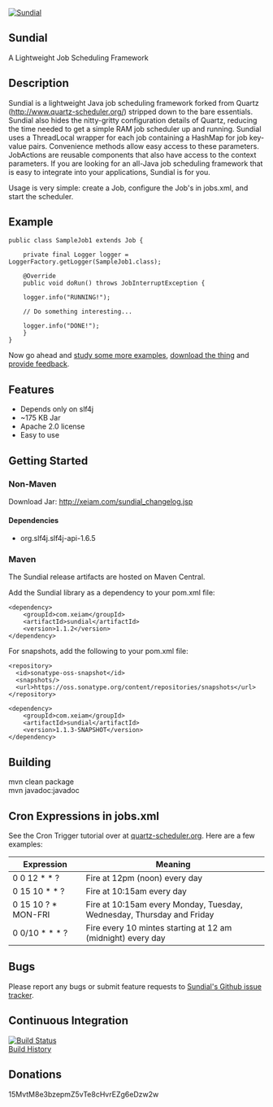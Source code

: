 [![Sundial](http://xeiam.com/images/Sundial_64_64.png)](http://xeiam.com/sundial.jsp)

## Sundial

A Lightweight Job Scheduling Framework

## Description
Sundial is a lightweight Java job scheduling framework forked from
Quartz (http://www.quartz-scheduler.org/) stripped down to the bare essentials. Sundial also hides the 
nitty-gritty configuration details of Quartz, reducing the time
needed to get a simple RAM job scheduler up and running. Sundial
uses a ThreadLocal wrapper for each job containing a HashMap for
job key-value pairs. Convenience methods allow easy access to these
parameters. JobActions are reusable components that also have
access to the context parameters. If you are looking 
for an all-Java job scheduling framework that is easy to integrate
into your applications, Sundial is for you.

Usage is very simple: create a Job, configure the Job's in jobs.xml, and start the scheduler.

## Example

    public class SampleJob1 extends Job {

        private final Logger logger = LoggerFactory.getLogger(SampleJob1.class);

        @Override
        public void doRun() throws JobInterruptException {

        logger.info("RUNNING!");

        // Do something interesting...

        logger.info("DONE!");
        }
    }
    
Now go ahead and [study some more examples](http://xeiam.com/sundial_examplecode.jsp), [download the thing](http://xeiam.com/sundial_changelog.jsp) and [provide feedback](https://github.com/timmolter/Sundial/issues).

## Features
* Depends only on slf4j
* ~175 KB Jar
* Apache 2.0 license
* Easy to use

## Getting Started
### Non-Maven
Download Jar: http://xeiam.com/sundial_changelog.jsp
#### Dependencies
* org.slf4j.slf4j-api-1.6.5

### Maven
The Sundial release artifacts are hosted on Maven Central.

Add the Sundial library as a dependency to your pom.xml file:

    <dependency>
        <groupId>com.xeiam</groupId>
        <artifactId>sundial</artifactId>
        <version>1.1.2</version>
    </dependency>

For snapshots, add the following to your pom.xml file:

    <repository>
      <id>sonatype-oss-snapshot</id>
      <snapshots/>
      <url>https://oss.sonatype.org/content/repositories/snapshots</url>
    </repository>
    
    <dependency>
        <groupId>com.xeiam</groupId>
        <artifactId>sundial</artifactId>
        <version>1.1.3-SNAPSHOT</version>
    </dependency>

## Building
mvn clean package  
mvn javadoc:javadoc  

## Cron Expressions in jobs.xml

See the Cron Trigger tutorial over at [quartz-scheduler.org](http://www.quartz-scheduler.org/documentation/quartz-2.2.x/tutorials/crontrigger).
Here are a few examples:  

Expression | Meaning 
------------- | -------------
0 0 12 * * ? | Fire at 12pm (noon) every day
0 15 10 * * ? | Fire at 10:15am every day
0 15 10 ? * MON-FRI | Fire at 10:15am every Monday, Tuesday, Wednesday, Thursday and Friday
0 0/10 * * * ? | Fire every 10 mintes starting at 12 am (midnight) every day

## Bugs
Please report any bugs or submit feature requests to [Sundial's Github issue tracker](https://github.com/timmolter/Sundial/issues).  

## Continuous Integration
[![Build Status](https://travis-ci.org/timmolter/Sundial.png?branch=develop)](https://travis-ci.org/timmolter/Sundial.png)  
[Build History](https://travis-ci.org/timmolter/Sundial/builds)  

## Donations
15MvtM8e3bzepmZ5vTe8cHvrEZg6eDzw2w  
